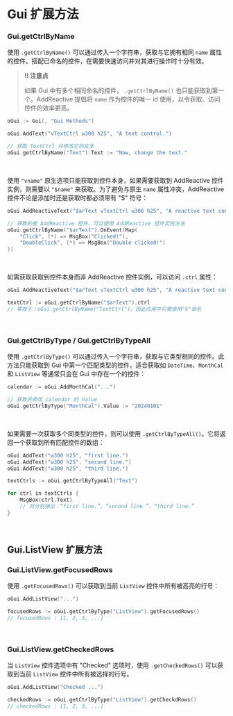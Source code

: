# Gui 扩展方法

### Gui.getCtrlByName

使用 `.getCtrlByName()` 可以通过传入一个字符串，获取与它拥有相同 `name` 属性的控件。搭配已命名的控件，在需要快速访问并对其进行操作时十分有效。

> **‼️ 注意点**
>
> 如果 Gui 中有多个相同命名的控件， `.getCtrlByName()` 也只能获取到第一个。AddReactive 提倡将 `name` 作为控件的唯一 id 使用，以令获取、访问控件的效率更高。

```go
oGui := Gui(, "Gui Methods")

oGui.AddText("vTextCtrl w300 h25", "A text control.")

// 获取 TextCtrl 并修改它的文本
oGui.getCtrlByName("Text").Text := "Now, change the text."
```

<br>

使用 `"vname"` 原生选项只能获取到控件本身，如果需要获取到 AddReactive 控件实例，则需要以 `"$name"` 来获取。为了避免与原生 `name` 属性冲突，AddReactive 控件不论是添加时还是获取时都必须带有 "$" 符号：

```go
oGui.AddReactiveText("$arText vTextCtrl w300 h25", "A reactive text control.")

// 获取的是 AddReactive 控件，可以使用 AddReactive 控件实例方法
oGui.getCtrlByName("$arText").OnEvent(Map(
    "Click", (*) => MsgBox("Clicked!"),
    "DoubleClick", (*) => MsgBox("Double clicked!")
))

```

<br>

如需获取获取到控件本身而非 AddReactive 控件实例，可以访问 `.ctrl` 属性：

```go
oGui.AddReactiveText("$arText vTextCtrl w300 h25", "A reactive text control.")

textCtrl := oGui.getCtrlByName("$arText").ctrl
// 等效于：oGui.getCtrlByName("TextCtrl")，因此应用中只需使用"$"命名
```

<br>

### Gui.getCtrlByType / Gui.getCtrlByTypeAll

使用 `.getCtrlByType()` 可以通过传入一个字符串，获取与它类型相同的控件。此方法只能获取到 Gui 中第一个匹配类型的控件，适合获取如 `DateTime`、`MonthCal` 和 `ListView` 等通常只会在 Gui 中存在一个的控件：

```go
calendar := oGui.AddMonthCal("...")

// 获取并修改 calendar 的 Value
oGui.getCtrlByType("MonthCal").Value := "20240101"
```

<br>

如果需要一次获取多个同类型的控件，则可以使用 `.getCtrlByTypeAll()`。它将返回一个获取到所有匹配控件的数组：

```go
oGui.AddText("w300 h25", "first line.")
oGui.AddText("w300 h25", "second line.")
oGui.AddText("w300 h25", "third line.")

textCtrls := oGui.getCtrlByTypeAll("Text")

for ctrl in textCtrls {
    MsgBox(ctrl.Text)
    // 将分别弹出：“first line.”、“second line.”、“third line.”
}
```

<br>

## Gui.ListView 扩展方法

### Gui.ListView.getFocusedRows

使用 `.getFocusedRows()` 可以获取到当前 `ListView` 控件中所有被高亮的行号：

```go
oGui.AddListView("...")

focusedRows := oGui.getCtrlByType("ListView").getFocusedRows()
// focusedRows : [1, 2, 3, ...]
```

<br>

### Gui.ListView.getCheckedRows

当 `ListView` 控件选项中有 "Checked" 选项时，使用 `.getCheckedRows()` 可以获取到当前 `ListView` 控件中所有被选择的行号。

```go
oGui.AddListView("Checked ...")

checkedRows := oGui.getCtrlByType("ListView").getCheckdRows()
// checkedRows : [1, 2, 3, ...]
```
